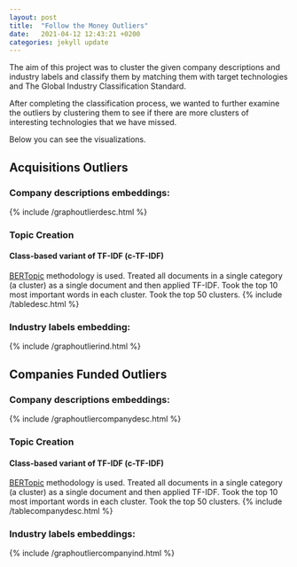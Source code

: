 ```yaml
---
layout: post
title:  "Follow the Money Outliers"
date:   2021-04-12 12:43:21 +0200
categories: jekyll update
---
```

The aim of this project was to cluster the given company descriptions and  industry labels and classify them by matching them with target technologies and The Global Industry Classification Standard.

After completing the classification process, we wanted to further examine the outliers by clustering them to see if there are more clusters of interesting technologies that we have missed.

Below you can see the visualizations.
## Acquisitions Outliers
### Company descriptions embeddings:

{% include /graphoutlierdesc.html %}

### Topic Creation
#### Class-based variant of TF-IDF (c-TF-IDF)
[BERTopic](https://github.com/MaartenGr/BERTopic) methodology is used. Treated all documents in a single category (a cluster) as a single document and then applied TF-IDF.
Took the top 10 most important words in each cluster. Took the top 50 clusters.
{% include /tabledesc.html %}

### Industry labels embedding:

{% include /graphoutlierind.html %}

## Companies Funded Outliers
### Company descriptions embeddings:

{% include /graphoutliercompanydesc.html %}

### Topic Creation
#### Class-based variant of TF-IDF (c-TF-IDF)
[BERTopic](https://github.com/MaartenGr/BERTopic) methodology is used. Treated all documents in a single category (a cluster) as a single document and then applied TF-IDF.
Took the top 10 most important words in each cluster. Took the top 50 clusters.
{% include /tablecompanydesc.html %}

### Industry labels embeddings:

{% include /graphoutliercompanyind.html %}






